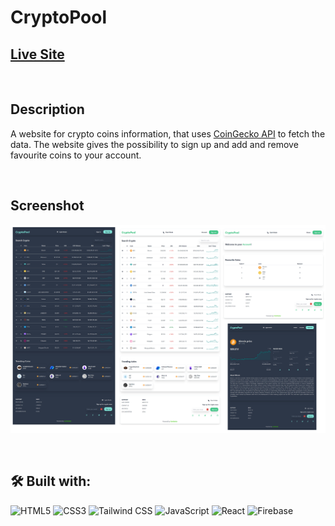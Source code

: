 # CryptoPool

## [Live Site](https://the-crypto-pool.web.app)

<br/>

## Description

A website for crypto coins information, that uses [CoinGecko API](https://www.coingecko.com/en/api) to fetch the data. The website gives the possibility to sign up and add and remove favourite coins to your account.

<br/>

## Screenshot

![Website screenshots](./demo/screenshot-crypto-pool.png)

<br/>

## 🛠️ Built with:

![HTML5](https://img.shields.io/badge/HTML5-E34F26?style=for-the-badge&logo=html5&logoColor=white)
![CSS3](https://img.shields.io/badge/CSS3-1572B6?style=for-the-badge&logo=css3&logoColor=white)
![Tailwind CSS](https://img.shields.io/badge/Tailwind_CSS-38B2AC?style=for-the-badge&logo=tailwind-css&logoColor=white)
![JavaScript](https://img.shields.io/badge/JavaScript-F7DF1E?style=for-the-badge&logo=javascript&logoColor=black)
![React](https://img.shields.io/badge/React-20232A?style=for-the-badge&logo=react&logoColor=61DAFB)
![Firebase](https://img.shields.io/badge/Firebase-FFCA28?logo=firebase&logoColor=000&style=for-the-badge)

